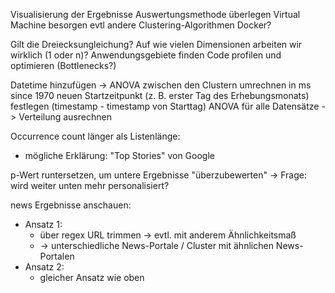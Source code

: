 Visualisierung der Ergebnisse
Auswertungsmethode überlegen
Virtual Machine besorgen
evtl andere Clustering-Algorithmen
Docker?

Gilt die Dreiecksungleichung?
Auf wie vielen Dimensionen arbeiten wir wirklich (1 oder n)?
Anwendungsgebiete finden
Code profilen und optimieren (Bottlenecks?)

Datetime hinzufügen -> ANOVA zwischen den Clustern
umrechnen in ms since 1970
neuen Startzeitpunkt (z. B. erster Tag des Erhebungsmonats) festlegen (timestamp - timestamp von Starttag)
ANOVA für alle Datensätze -> Verteilung ausrechnen

Occurrence count länger als Listenlänge:
  * mögliche Erklärung: "Top Stories" von Google

p-Wert runtersetzen, um untere Ergebnisse "überzubewerten"
-> Frage: wird weiter unten mehr personalisiert?

news Ergebnisse anschauen:
  * Ansatz 1:
      * über regex URL trimmen -> evtl. mit anderem Ähnlichkeitsmaß
      * -> unterschiedliche News-Portale / Cluster mit ähnlichen News-Portalen
  * Ansatz 2:
      * gleicher Ansatz wie oben